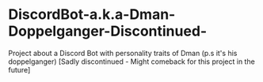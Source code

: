 # DiscordBot-a.k.a-Dman-Doppelganger-Discontinued-
Project about a Discord Bot with personality traits of Dman (p.s it's his doppelganger) [Sadly discontinued - Might comeback for this project in the future]
